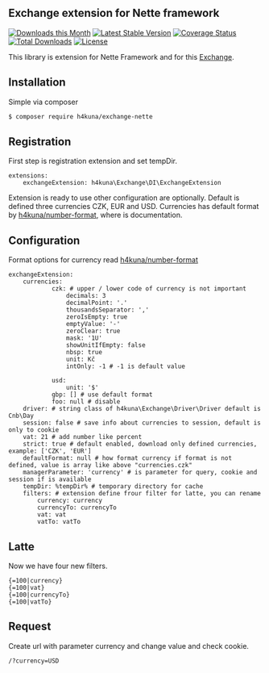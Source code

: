 Exchange extension for Nette framework
-------
[![Downloads this Month](https://img.shields.io/packagist/dm/h4kuna/exchange-nette.svg)](https://packagist.org/packages/h4kuna/exchange-nette)
[![Latest Stable Version](https://poser.pugx.org/h4kuna/exchange-nette/v/stable?format=flat)](https://packagist.org/packages/h4kuna/exchange-nette)
[![Coverage Status](https://coveralls.io/repos/github/h4kuna/exchange-nette/badge.svg?branch=master)](https://coveralls.io/github/h4kuna/exchange-nette?branch=master)
[![Total Downloads](https://poser.pugx.org/h4kuna/exchange-nette/downloads?format=flat)](https://packagist.org/packages/h4kuna/exchange-nette)
[![License](https://poser.pugx.org/h4kuna/exchange-nette/license?format=flat)](https://packagist.org/packages/h4kuna/exchange-nette)

This library is extension for Nette Framework and for this [Exchange](//github.com/h4kuna/exchange).

## Installation
Simple via composer 
```sh
$ composer require h4kuna/exchange-nette
```

## Registration
First step is registration extension and set tempDir.
```neon
extensions:
    exchangeExtension: h4kuna\Exchange\DI\ExchangeExtension 
```
Extension is ready to use other configuration are optionally. Default is defined three currencies CZK, EUR and USD. Currencies has default format by [h4kuna/number-format](//github.com/h4kuna/number-format), where is documentation.

## Configuration

Format options for currency read [h4kuna/number-format](//github.com/h4kuna/number-format)

```neon
exchangeExtension:
    currencies:
            czk: # upper / lower code of currency is not important
                decimals: 3
                decimalPoint: '.'
                thousandsSeparator: ','
                zeroIsEmpty: true
                emptyValue: '-'
                zeroClear: true
                mask: '1U'
                showUnitIfEmpty: false 
                nbsp: true
                unit: Kč
                intOnly: -1 # -1 is default value
                
            usd:
                unit: '$'
            gbp: [] # use default format 
            foo: null # disable
    driver: # string class of h4kuna\Exchange\Driver\Driver default is Cnb\Day
    session: false # save info about currencies to session, default is only to cookie 
    vat: 21 # add number like percent
    strict: true # default enabled, download only defined currencies, example: ['CZK', 'EUR']
    defaultFormat: null # how format currency if format is not defined, value is array like above "currencies.czk" 
    managerParameter: 'currency' # is parameter for query, cookie and session if is available
    tempDir: %tempDir% # temporary directory for cache
    filters: # extension define frour filter for latte, you can rename
        currency: currency
        currencyTo: currencyTo
        vat: vat
        vatTo: vatTo
```

## Latte
Now we have four new filters.
```latte
{=100|currency}
{=100|vat}
{=100|currencyTo}
{=100|vatTo}
```

## Request
Create url with parameter currency and change value and check cookie.
```url
/?currency=USD
```
